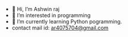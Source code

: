 - 👋 Hi, I’m Ashwin raj
- 👀 I’m interested in programming
- 🌱 I’m currently learning Python pogramming.
-  contact mail id: ar4075704@gmail.com

<!---
Dekulight/Dekulight is a ✨ special ✨ repository because its `README.md` (this file) appears on your GitHub profile.
You can click the Preview link to take a look at your changes.
--->
